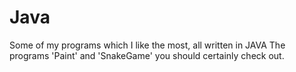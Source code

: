# Java
Some of my programs which I like the most, all written in JAVA
The programs 'Paint' and 'SnakeGame' you should certainly check out.
